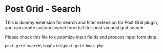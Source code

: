 # Post Grid - Search

This is dummy extension for search and filter extension for Post Grid plugin, you can create custom search form to filter post via post grid search. 

Please check this file to customize input fields and process input form data.

```post-grid-search\templates\post-grid-hook.php```